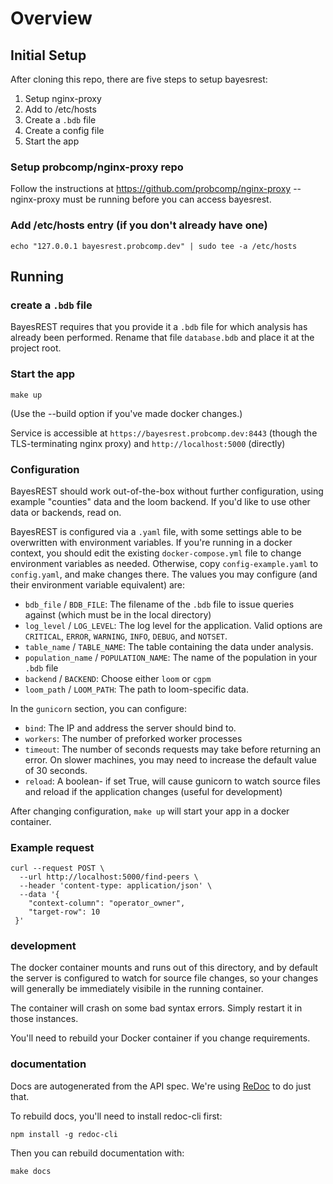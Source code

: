 # Overview

## Initial Setup

After cloning this repo, there are five steps to setup bayesrest:
1. Setup nginx-proxy
1. Add to /etc/hosts
1. Create a `.bdb` file
1. Create a config file
1. Start the app

### Setup probcomp/nginx-proxy repo

Follow the instructions at https://github.com/probcomp/nginx-proxy -- nginx-proxy must be running before you can access bayesrest.

### Add /etc/hosts entry (if you don't already have one)

    echo "127.0.0.1 bayesrest.probcomp.dev" | sudo tee -a /etc/hosts


## Running

### create a `.bdb` file
BayesREST requires that you provide it a `.bdb` file for which analysis has already been performed. Rename that file `database.bdb` and place it at the project root.

### Start the app

    make up

(Use the --build option if you've made docker changes.)

Service is accessible at `https://bayesrest.probcomp.dev:8443` (though the TLS-terminating nginx proxy) and `http://localhost:5000` (directly)

### Configuration

BayesREST should work out-of-the-box without further configuration, using example "counties" data and the loom backend. If you'd like to use other data or backends, read on.

BayesREST is configured via a `.yaml` file, with some settings able to be overwritten with environment variables. If you're running in a docker context, you should edit the existing `docker-compose.yml` file to change environment variables as needed. Otherwise, copy `config-example.yaml` to `config.yaml`, and make changes there. The values you may configure (and their environment variable equivalent) are:

- `bdb_file` / `BDB_FILE`: The filename of the `.bdb` file to issue queries against (which must be in the local directory)
- `log_level` / `LOG_LEVEL`: The log level for the application. Valid options are `CRITICAL`, `ERROR`, `WARNING`, `INFO`, `DEBUG`, and `NOTSET`.
- `table_name` / `TABLE_NAME`: The table containing the data under analysis.
- `population_name` / `POPULATION_NAME`: The name of the population in your `.bdb` file
- `backend` / `BACKEND`: Choose either `loom` or `cgpm`
- `loom_path` / `LOOM_PATH`: The path to loom-specific data.

In the `gunicorn` section, you can configure:

- `bind`: The IP and address the server should bind to.
- `workers`: The number of preforked worker processes
- `timeout`: The number of seconds requests may take before returning an error. On slower machines, you may need to increase the default value of 30 seconds.
- `reload`: A boolean- if set True, will cause gunicorn to watch source files and reload if the application changes (useful for development)

After changing configuration, `make up` will start your app in a docker container.

### Example request

    curl --request POST \
      --url http://localhost:5000/find-peers \
      --header 'content-type: application/json' \
      --data '{
        "context-column": "operator_owner",
        "target-row": 10
     }'

### development

The docker container mounts and runs out of this directory, and by default the server is configured to watch for source file changes, so your changes will generally be immediately visibile in the running container.

The container will crash on some bad syntax errors. Simply restart it in those instances.

You'll need to rebuild your Docker container if you change requirements.

### documentation

Docs are autogenerated from the API spec. We're using [ReDoc](https://github.com/Rebilly/ReDoc/blob/master/cli/README.md) to do just that.

To rebuild docs, you'll need to install redoc-cli first:

    npm install -g redoc-cli

Then you can rebuild documentation with:

    make docs
